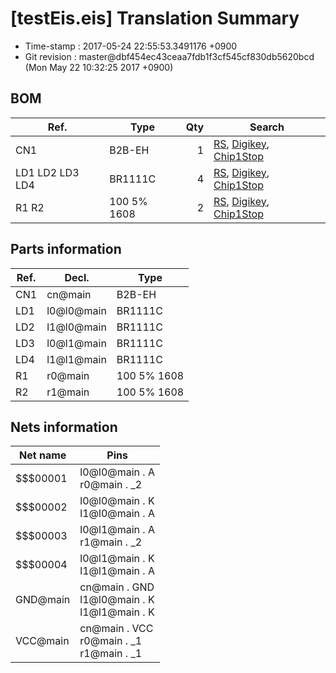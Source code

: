 # [testEis.eis] Translation Summary

* Time-stamp : 2017-05-24 22:55:53.3491176 +0900
*  Git revision : master@dbf454ec43ceaa7fdb1f3cf545cf830db5620bcd (Mon May 22 10:32:25 2017 +0900)


## BOM

|Ref.|Type|Qty|Search|
|--|--|--:|--|
|CN1|B2B-EH|1|[RS](http://jp.rs-online.com/web/c/?sra=oss&r=t&searchTerm=B2B-EH), [Digikey](https://www.digikey.jp/products/ja?keywords=B2B-EH), [Chip1Stop](http://www.chip1stop.com/search.do?classCd=&did=&keyword=B2B-EH)|
|LD1 LD2 LD3 LD4|BR1111C|4|[RS](http://jp.rs-online.com/web/c/?sra=oss&r=t&searchTerm=BR1111C), [Digikey](https://www.digikey.jp/products/ja?keywords=BR1111C), [Chip1Stop](http://www.chip1stop.com/search.do?classCd=&did=&keyword=BR1111C)|
|R1 R2|100 5% 1608|2|[RS](http://jp.rs-online.com/web/c/?sra=oss&r=t&searchTerm=100%205%25%201608), [Digikey](https://www.digikey.jp/products/ja?keywords=100%205%25%201608), [Chip1Stop](http://www.chip1stop.com/search.do?classCd=&did=&keyword=100%205%25%201608)|
## Parts information

|Ref.|Decl.|Type|
|--|--|--|
|CN1|cn@main|B2B-EH|
|LD1|l0@l0@main|BR1111C|
|LD2|l1@l0@main|BR1111C|
|LD3|l0@l1@main|BR1111C|
|LD4|l1@l1@main|BR1111C|
|R1|r0@main|100 5% 1608|
|R2|r1@main|100 5% 1608|
## Nets information

|Net name|Pins|
|--|--|
|$$$00001|l0@l0@main . A<br>r0@main . _2|
|$$$00002|l0@l0@main . K<br>l1@l0@main . A|
|$$$00003|l0@l1@main . A<br>r1@main . _2|
|$$$00004|l0@l1@main . K<br>l1@l1@main . A|
|GND@main|cn@main . GND<br>l1@l0@main . K<br>l1@l1@main . K|
|VCC@main|cn@main . VCC<br>r0@main . _1<br>r1@main . _1|
